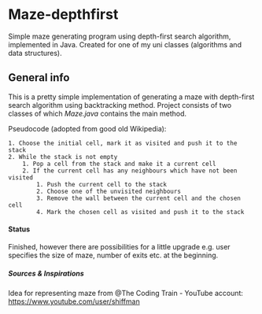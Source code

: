 # Maze-depthfirst
Simple maze generating program using depth-first search algorithm, implemented in Java. Created for one of my uni classes (algorithms and data structures).

## General info

This is a pretty simple implementation of generating a maze with depth-first search algorithm using backtracking method.
Project consists of two classes of which _Maze.java_ contains the main method.

Pseudocode (adopted from good old Wikipedia):

    1. Choose the initial cell, mark it as visited and push it to the stack
    2. While the stack is not empty
        1. Pop a cell from the stack and make it a current cell
        2. If the current cell has any neighbours which have not been visited
            1. Push the current cell to the stack
            2. Choose one of the unvisited neighbours
            3. Remove the wall between the current cell and the chosen cell
            4. Mark the chosen cell as visited and push it to the stack


#### Status
Finished, however there are possibilities for a little upgrade e.g. user specifies the size of maze, number of exits etc. at the beginning.

##### Sources & Inspirations
Idea for representing maze from @The Coding Train - YouTube account: https://www.youtube.com/user/shiffman

